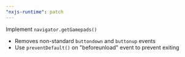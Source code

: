 ```yaml
---
"nxjs-runtime": patch
---
```


Implement `navigator.getGamepads()`
 - Removes non-standard `buttondown` and `buttonup` events
 - Use `preventDefault()` on "beforeunload" event to prevent exiting
